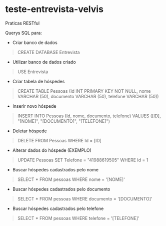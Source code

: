 # teste-entrevista-velvis
Praticas RESTful

Querys SQL para:
- Criar banco de dados
> CREATE DATABASE Entrevista
- Utilizar banco de dados criado
> USE Entrevista
- Criar tabela de hóspedes
> CREATE TABLE Pessoas (Id INT PRIMARY KEY NOT NULL, nome VARCHAR (50), documento VARCHAR (50), telefone VARCHAR (50))
- Inserir novo hóspede
> INSERT INTO Pessoas (Id, nome, documento, telefone) VALUES ([ID], "[NOME]", "[DOCUMENTO]", "[TELEFONE]")
- Deletar hóspede
> DELETE FROM Pessoas WHERE Id = [ID]
- Alterar dados do hóspede (EXEMPLO)
> UPDATE Pessoas SET Telefone = "41988619505" WHERE Id = 1
- Buscar hóspedes cadastrados pelo nome
> SELECT * FROM pessoas WHERE nome = '[NOME]'
- Buscar hóspedes cadastrados pelo documento
> SELECT * FROM pessoas WHERE documento = '[DOCUMENTO]'
- Buscar hóspedes cadastrados pelo telefone
> SELECT * FROM pessoas WHERE telefone = '[TELEFONE]'

